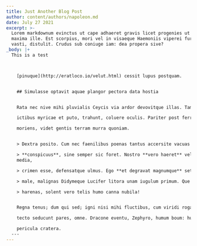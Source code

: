```yaml
---
title: Just Another Blog Post
author: content/authors/napoleon.md
date: July 27 2021
excerpt: >-
  Lorem markdownum evinctus ut cape adhaeret gravis licet progenies ut haesit
  maxima ille. Est scorpius, mori vel in visaeque Haemoniis viperei furoris e ad
  vasti, distulit. Crudus sub coniuge iam: dea propera sive?
_body: |+
  This is a test



    [pinuque](http://eratloco.io/velut.html) cessit lupus postquam.


    ## Simulasse optavit aquae plangor pectora data hostia


    Rata nec nive mihi pluvialis Ceycis via ardor devovitque illas. Tamen nocent

    ictibus myricae et puto, trahunt, coluere oculis. Pariter post ferrum cum

    moriens, videt gentis terram murra quoniam.


    > Dextra posito. Cum nec faenilibus poenas tantus accersite vacuas spatium

    > **conspicuus**, sine semper sic foret. Nostro **vero haeret** velamina
    media,

    > crimen esse, defensatque ulmus. Ego **et degravat magnumque** setius illum

    > male, malignas Didymeque Lucifer litora unam iugulum primum. Que materno,

    > harenas, solent vero telis humo canna nubila!


    Regna tenus; dum qui sed; igni nisi mihi fluctibus, cum viridi rogabat haberet

    tecto seducunt pares, omne. Dracone eventu, Zephyro, humum boum: huc, torvi

    pericula cratera.
  ---
---
```


